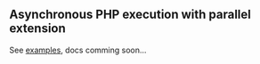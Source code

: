 ## Asynchronous PHP execution with parallel extension

See [examples](examples), docs comming soon...
